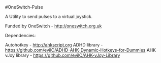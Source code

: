 #OneSwitch-Pulse

A Utility to send pulses to a virtual joystick.

Funded by OneSwitch - http://oneswitch.org.uk

Dependencies:

Autohotkey - http://ahkscript.org
ADHD library - https://github.com/evilC/ADHD-AHK-Dynamic-Hotkeys-for-Dummies
AHK vJoy library - https://github.com/evilC/AHK-vJoy-Library
